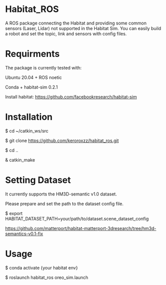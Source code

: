 # Habitat_ROS

A ROS package connecting the Habitat and providing some common sensors (Laser, Lidar) not supported in the Habitat Sim.
You can easily build a robot and set the topic, link and sensors with config files.

# Requirments

The package is currently tested with:

Ubuntu 20.04 + ROS noetic

Conda + habitat-sim 0.2.1

Install habitat: https://github.com/facebookresearch/habitat-sim


# Installation

$ cd ~/catkin_ws/src

$ git clone https://github.com/keroroxzz/habitat_ros.git

$ cd ..

& catkin_make

# Setting Dataset

It currently supports the HM3D-semantic v1.0 dataset.

Please prepare and set the path to the dataset config file.

$ export HABITAT_DATASET_PATH=your/path/to/dataset.scene_dataset_config

https://github.com/matterport/habitat-matterport-3dresearch/tree/hm3d-semantics-v0.1-fix

# Usage

$ conda activate {your habitat env}

$ roslaunch habitat_ros oreo_sim.launch
